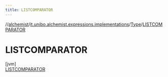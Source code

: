 ```yaml
---
title: LISTCOMPARATOR
---
```

//[alchemist](../../../../index.html)/[it.unibo.alchemist.expressions.implementations](../../index.html)/[Type](../index.html)/[LISTCOMPARATOR](index.html)



# LISTCOMPARATOR



[jvm]\
[LISTCOMPARATOR](index.html)


